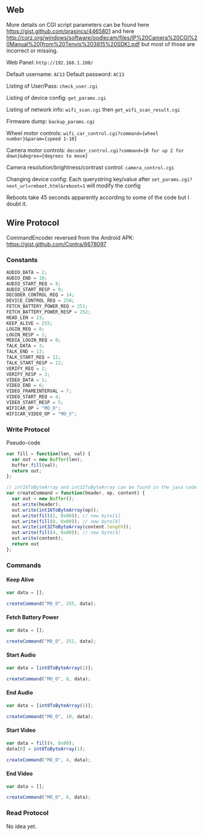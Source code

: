 ## Web

More details on CGI script parameters can be found here https://gist.github.com/prasincs/4465801 and here http://corz.org/windows/software/oodlecam/files/IP%20Camera%20CGI%20Manual%20[from%20Tenvis%203815%20SDK].pdf but most of those are incorrect or missing.

Web Panel: `http://192.168.1.100/`

Default username: `AC13`
Default password: `AC13`

Listing of User/Pass: `check_user.cgi`

Listing of device config: `get_params.cgi`

Listing of network info: `wifi_scan.cgi` then `get_wifi_scan_result.cgi`

Firmware dump: `backup_params.cgi`

Wheel motor controls: `wifi_car_control.cgi?command={wheel number}&param={speed 1-10}`

Camera motor controls: `decoder_control.cgi?command={0 for up 2 for down}&degree={degrees to move}`

Camera resolution/brightness/contrast control: `camera_control.cgi`

Changing device config: Each querystring key/value after `set_params.cgi?next_url=reboot.html&reboot=1` will modify the config

Reboots take 45 seconds apparently according to some of the code but I doubt it.

## Wire Protocol

CommandEncoder reversed from the Android APK: https://gist.github.com/Contra/6678097

### Constants

```javascript
AUDIO_DATA = 2;
AUDIO_END = 10;
AUDIO_START_REQ = 8;
AUDIO_START_RESP = 9;
DECODER_CONTROL_REQ = 14;
DEVICE_CONTROL_REQ = 250;
FETCH_BATTERY_POWER_REQ = 251;
FETCH_BATTERY_POWER_RESP = 252;
HEAD_LEN = 23;
KEEP_ALIVE = 255;
LOGIN_REQ = 0;
LOGIN_RESP = 1;
MEDIA_LOGIN_REQ = 0;
TALK_DATA = 3;
TALK_END = 13;
TALK_START_REQ = 11;
TALK_START_RESP = 12;
VERIFY_REQ = 2;
VERIFY_RESP = 3;
VIDEO_DATA = 1;
VIDEO_END = 6;
VIDEO_FRAMEINTERVAL = 7;
VIDEO_START_REQ = 4;
VIDEO_START_RESP = 5;
WIFICAR_OP = "MO_O";
WIFICAR_VIDEO_OP = "MO_V";
```

### Write Protocol

Pseudo-code

```javascript
var fill = function(len, val) {
  var out = new Buffer(len);
  buffer.fill(val);
  return out;
};

// int16ToByteArray and int32ToByteArray can be found in the java code
var createCommand = function(header, op, content) {
  var out = new Buffer();
  out.write(header);
  out.write(int16ToByteArray(op));
  out.write(fill(1, 0x00)); // new byte[1]
  out.write(fill(8, 0x00)); // new byte[8]
  out.write(int32ToByteArray(content.length));
  out.write(fill(4, 0x00)); // new byte[4]
  out.write(content);
  return out
};
```

### Commands

#### Keep Alive

```javascript
var data = [];

createCommand("MO_O", 255, data);
```

#### Fetch Battery Power

```javascript
var data = [];

createCommand("MO_O", 251, data);
```

#### Start Audio

```javascript
var data = [int8ToByteArray(1)];

createCommand("MO_O", 8, data);
```

#### End Audio

```javascript
var data = [int8ToByteArray(1)];

createCommand("MO_O", 10, data);
```

#### Start Video

```javascript
var data = fill(4, 0x00);
data[0] = int8ToByteArray(1);

createCommand("MO_O", 4, data);
```

#### End Video

```javascript
var data = [];

createCommand("MO_O", 6, data);
```

### Read Protocol

No idea yet.

